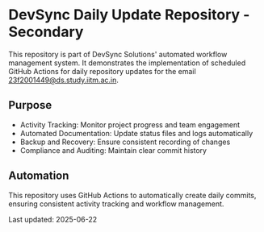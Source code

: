 # DevSync Daily Update Repository - Secondary

This repository is part of DevSync Solutions' automated workflow management system. It demonstrates the implementation of scheduled GitHub Actions for daily repository updates for the email 23f2001449@ds.study.iitm.ac.in.

## Purpose

- Activity Tracking: Monitor project progress and team engagement
- Automated Documentation: Update status files and logs automatically
- Backup and Recovery: Ensure consistent recording of changes
- Compliance and Auditing: Maintain clear commit history

## Automation

This repository uses GitHub Actions to automatically create daily commits, ensuring consistent activity tracking and workflow management.

Last updated: 2025-06-22
